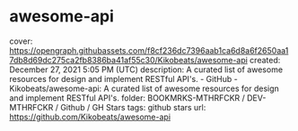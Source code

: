 # awesome-api

cover: https://opengraph.githubassets.com/f8cf236dc7396aab1ca6d8a6f2650aa17db8d69dc275ca2fb8386ba41af55c30/Kikobeats/awesome-api
created: December 27, 2021 5:05 PM (UTC)
description: A curated list of awesome resources for design and implement RESTful API's. - GitHub - Kikobeats/awesome-api: A curated list of awesome resources for design and implement RESTful API's.
folder: BOOKMRKS-MTHRFCKR / DEV-MTHRFCKR / Github / GH Stars
tags: github stars
url: https://github.com/Kikobeats/awesome-api